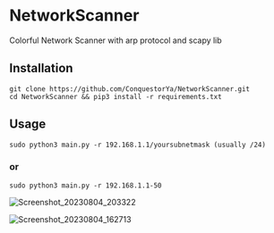 # NetworkScanner
Colorful Network Scanner with arp protocol and scapy lib

## Installation 

```
git clone https://github.com/ConquestorYa/NetworkScanner.git
cd NetworkScanner && pip3 install -r requirements.txt
```

## Usage

```
sudo python3 main.py -r 192.168.1.1/yoursubnetmask (usually /24)
```
### or 

```
sudo python3 main.py -r 192.168.1.1-50 
```
![Screenshot_20230804_203322](https://github.com/ConquestorYa/NetworkScanner/assets/125274311/4998d4fc-9728-4a7c-8842-a2d919606b1b)

![Screenshot_20230804_162713](https://github.com/ConquestorYa/NetworkScanner/assets/125274311/1db2834b-e1c3-45a7-86e3-a72690f66b6c)
